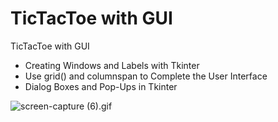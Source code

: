 # TicTacToe with GUI
 TicTacToe with GUI


- Creating Windows and Labels with Tkinter
- Use grid() and columnspan to Complete the User Interface
- Dialog Boxes and Pop-Ups in Tkinter


![screen-capture (6).gif](..%2F..%2F..%2F..%2FDownloads%2Fscreen-capture%20%286%29.gif)